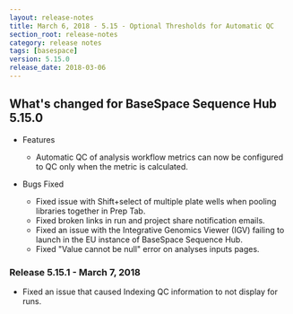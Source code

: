 ```yaml
---
layout: release-notes
title: March 6, 2018 - 5.15 - Optional Thresholds for Automatic QC
section_root: release-notes
category: release notes
tags: [basespace]
version: 5.15.0
release_date: 2018-03-06
---
```


## What's changed for BaseSpace Sequence Hub 5.15.0

- Features
  - Automatic QC of analysis workflow metrics can now be configured to QC only when the metric is calculated.

- Bugs Fixed
  - Fixed issue with Shift+select of multiple plate wells when pooling libraries together in Prep Tab.
  - Fixed broken links in run and project share notification emails.
  - Fixed an issue with the Integrative Genomics Viewer (IGV) failing to launch in the EU instance of BaseSpace Sequence Hub.
  - Fixed "Value cannot be null" error on analyses inputs pages.

### Release 5.15.1 - March 7, 2018
 - Fixed an issue that caused Indexing QC information to not display for runs.
